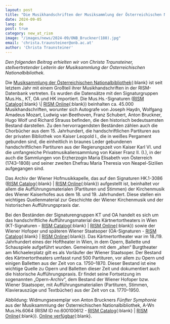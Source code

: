```yaml
---
layout: post
title: "Die Musikhandschriften der Musiksammlung der Österreichischen Nationalbibliothek in RISM"
date: 2024-09-05
lang: de
post: true
category: new_at_rism
image: "/images/news/2024-09/ONB_Bruckner(180).jpg"
email: 'christa.traunsteiner@onb.ac.at'
author: 'Christa Traunsteiner'
---
```


_Den folgenden Beitrag erhielten wir von Christa Traunsteiner, stellvertretender Leiterin der Musiksammlung der Österreichischen Nationalbibliothek._

Die [Musiksammlung der Österreichischen Nationalbibliothek](https://www.onb.ac.at/sammlungen/musiksammlung){:blank} ist seit letztem Jahr mit einem Großteil ihrer Musikhandschriften in der RISM-Datenbank vertreten. Es wurden die Datensätze mit den Signaturgruppen Mus.Hs., KT, OA und HK importiert. Die Mus.Hs.-Signaturen ([RISM Catalog]( https://opac.rism.info/metaopac/search?View=rism&siglum=A-Wn&callno=Mus.%20Hs.){:blank} \| [RISM Online]( https://rism.online/search?q=Mus.Hs.&mode=sources&fq=sigla%3AA-Wn&fq=source-type%3Amanuscript&fb=sigla%3Aintersection&page=1&rows=20){:blank}) beinhalten ca. 45.000 Musikhandschriften, worunter sich Autografe von Joseph Haydn, Wolfgang Amadeus Mozart, Ludwig van Beethoven, Franz Schubert, Anton Bruckner, Hugo Wolf und Richard Strauss befinden, die den historisch bedeutsamsten Bestand darstellen. Zu den hervorragendsten Beständen zählen auch die Chorbücher aus dem 15. Jahrhundert, die handschriftlichen Partituren aus der privaten Bibliothek von Kaiser Leopold I., die in weißes Pergament gebunden sind, die einheitlich in braunes Leder gebundenen handschriftlichen Partituren aus der Regierungszeit von Kaiser Karl VI. und die umfangreiche Privatmusikaliensammlung von Kaiser Franz II. (I.), in der auch die Sammlungen von Erzherzogin Maria Elisabeth von Österreich (1743–1808) und seiner zweiten Ehefrau Maria Theresia von Neapel-Sizilien aufgegangen sind.

Das Archiv der Wiener Hofmusikkapelle, das auf den Signaturen HK.1-3086 ([RISM Catalog]( https://opac.rism.info/metaopac/search?View=rism&siglum=A-Wn&callno=HK){:blank} \| [RISM Online](https://rism.online/search?q=%22HK%22&mode=sources&fq=sigla%3AA-Wn&fq=source-type%3Amanuscript&fb=sigla%3Aintersection&page=1&rows=20){:blank}) aufgestellt ist, beinhaltet vor allem die Aufführungsmaterialen (Partituren und Stimmen) der Kirchenmusik des Wiener Kaiserhofes aus dem 18. und 19. Jahrhundert. Diese stellen ein wichtiges Quellenmaterial zur Geschichte der Wiener Kirchenmusik und der historischen Aufführungspraxis dar.

Bei den Beständen der Signaturengruppen KT und OA handelt es sich um das handschriftliche Aufführungsmaterial des Kärtnertortheaters in Wien (KT-Signaturen - [RISM Catalog](https://opac.rism.info/metaopac/search?View=rism&siglum=A-Wn&callno=KT){:blank} \| [RISM Online](https://rism.online/search?q=%22KT%22&mode=sources&fq=sigla%3AA-Wn&fq=source-type%3Amanuscript&fb=sigla%3Aintersection&page=1&rows=20){:blank}) sowie der Wiener Hofoper und späteren Wiener Staatsoper (OA-Signaturen - [RISM Catalog](https://opac.rism.info/metaopac/search?View=rism&siglum=A-Wn&callno=OA){:blank} \| [RISM Online](https://rism.online/search?q=%22OA%22&mode=sources&fq=sigla%3AA-Wn&fq=source-type%3Amanuscript&fb=sigla%3Aintersection&page=1&rows=20){:blank}). Das Kärtnertortheater war im 18./19. Jahrhundert eines der Hoftheater in Wien, in dem Opern, Ballette und Schauspiele aufgeführt wurden. Gemeinsam mit dem „alten“ Burgtheater am Michaelerplatz gilt es als Vorläufer der Wiener Staatsoper. Der Bestand des Kärtnertortheaters umfasst rund 500 Partituren, vor allem zu Opern und einigen Balletten aus der Zeit von ca. 1750–1870. Dieser Bestand ist eine wichtige Quelle zu Opern und Balletten dieser Zeit und dokumentiert auch die historische Aufführungspraxis. Er findet seine Fortsetzung im sogenannten „Opern-Archiv“, dem Bestand der Wiener Hofoper bzw. Wiener Staatsoper, mit Aufführungsmaterialien (Partituren, Stimmen, Klavierauszüge und Textbücher) aus der Zeit von ca. 1770–1950.

Abbildung: Widmungsexemplar von Anton Bruckners _Fünfter Symphonie_ aus der Musiksammlung der Österreichischen Nationalbibliothek, A-Wn Mus.Hs.6064 (RISM ID no.600100612 - [RISM Catalog]( https://opac.rism.info/search?id=600100612&View=rism){:blank} \| [RISM Online](https://rism.online/sources/600100612){:blank}). [Online verfügbar](https://digital.onb.ac.at/RepViewer/viewer.faces?doc=DTL_3727787&order=1&view=SINGLE){:blank}.
